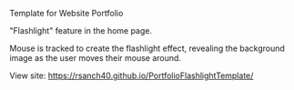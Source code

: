 Template for Website Portfolio

"Flashlight" feature in the home page.

Mouse is tracked to create the flashlight effect, revealing the background image as the user moves their mouse around.

View site: https://rsanch40.github.io/PortfolioFlashlightTemplate/
